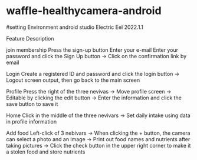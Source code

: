 # waffle-healthycamera-android

#setting
Environment
android studio Electric Eel 2022.1.1

Feature Description

join membership
Press the sign-up button
Enter your e-mail
Enter your password and click the Sign Up button
-> Click on the confirmation link by email

Login
Create a registered ID and password and click the login button
-> Logout screen output, then go back to the main screen

Profile
Press the right of the three nevivas
-> Move profile screen
-> Editable by clicking the edit button
-> Enter the information and click the save button to save it

Home
Click in the middle of the three nevivars
-> Set daily intake using data in profile information

Add food
Left-click of 3 nebivars
-> When clicking the + button, the camera can select a photo and an image
-> Print out food names and nutrients after taking pictures
-> Click the check button in the upper right corner to make it a stolen food and store nutrients
